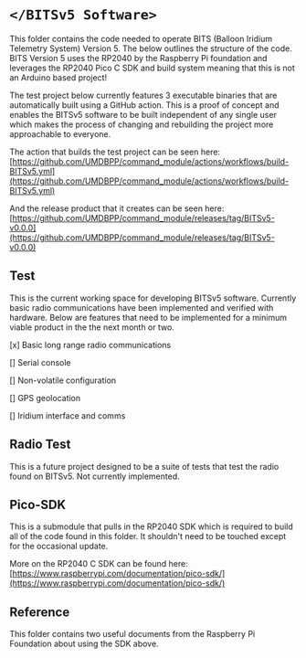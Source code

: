 # ```</BITSv5 Software>```

This folder contains the code needed to operate BITS (Balloon Iridium Telemetry System) Version 5. The below outlines the structure of the code. BITS Version 5 uses the RP2040 by the Raspberry Pi foundation and leverages the RP2040 Pico C SDK and build system meaning that this is not an Arduino based project!

The test project below currently features 3 executable binaries that are automatically built using a GitHub action. This is a proof of concept and enables the BITSv5 software to be built independent of any single user which makes the process of changing and rebuilding the project more approachable to everyone.

The action that builds the test project can be seen here: [https://github.com/UMDBPP/command_module/actions/workflows/build-BITSv5.yml](https://github.com/UMDBPP/command_module/actions/workflows/build-BITSv5.yml)

And the release product that it creates can be seen here: [https://github.com/UMDBPP/command_module/releases/tag/BITSv5-v0.0.0](https://github.com/UMDBPP/command_module/releases/tag/BITSv5-v0.0.0)

## Test
This is the current working space for developing BITSv5 software. Currently basic radio communications have been implemented and verified with hardware. Below are features that need to be implemented for a minimum viable product in the the next month or two.

[x] Basic long range radio communications

[] Serial console

[] Non-volatile configuration

[] GPS geolocation

[] Iridium interface and comms

## Radio Test
This is a future project designed to be a suite of tests that test the radio found on BITSv5. Not currently implemented.

## Pico-SDK
This is a submodule that pulls in the RP2040 SDK which is required to build all of the code found in this folder. It shouldn't need to be touched except for the occasional update.

More on the RP2040 C SDK can be found here: [https://www.raspberrypi.com/documentation/pico-sdk/](https://www.raspberrypi.com/documentation/pico-sdk/)

## Reference
This folder contains two useful documents from the Raspberry Pi Foundation about using the SDK above.